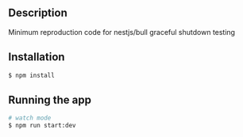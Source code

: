 ## Description

Minimum reproduction code for nestjs/bull graceful shutdown testing

## Installation

```bash
$ npm install
```

## Running the app

```bash
# watch mode
$ npm run start:dev
```
